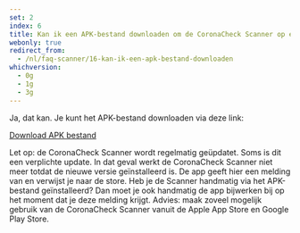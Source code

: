 ```yaml
---
set: 2
index: 6
title: Kan ik een APK-bestand downloaden om de CoronaCheck Scanner op een Mobile Device Management Systeem te zetten?
webonly: true
redirect_from: 
  - /nl/faq-scanner/16-kan-ik-een-apk-bestand-downloaden
whichversion:
  - 0g
  - 1g
  - 3g
---
```

Ja, dat kan. Je kunt het APK-bestand downloaden via deze link: 

<a href="/files/apk/nl.rijksoverheid.ctr.verifier/latest.apk" class="btn btn--cta" download>Download APK bestand</a>

Let op: de CoronaCheck Scanner wordt regelmatig geüpdatet. Soms is dit een verplichte update. In dat geval werkt de CoronaCheck Scanner niet meer totdat de nieuwe versie geïnstalleerd is. De app geeft hier een melding van en verwijst je naar de store. Heb je de Scanner handmatig via het APK-bestand geïnstalleerd? Dan moet je ook handmatig de app bijwerken bij op het moment dat je deze melding krijgt. Advies: maak zoveel mogelijk gebruik van de CoronaCheck Scanner vanuit de Apple App Store en Google Play Store.
